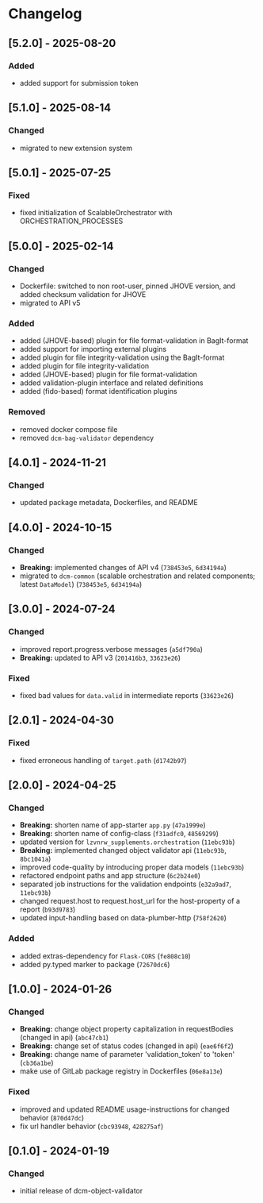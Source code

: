 # Changelog

## [5.2.0] - 2025-08-20

### Added

- added support for submission token

## [5.1.0] - 2025-08-14

### Changed

- migrated to new extension system

## [5.0.1] - 2025-07-25

### Fixed

- fixed initialization of ScalableOrchestrator with ORCHESTRATION_PROCESSES

## [5.0.0] - 2025-02-14

### Changed

- Dockerfile: switched to non root-user, pinned JHOVE version, and added checksum validation for JHOVE
- migrated to API v5

### Added

- added (JHOVE-based) plugin for file format-validation in BagIt-format
- added support for importing external plugins
- added plugin for file integrity-validation using the BagIt-format
- added plugin for file integrity-validation
- added (JHOVE-based) plugin for file format-validation
- added validation-plugin interface and related definitions
- added (fido-based) format identification plugins

### Removed

- removed docker compose file
- removed `dcm-bag-validator` dependency

## [4.0.1] - 2024-11-21

### Changed

- updated package metadata, Dockerfiles, and README

## [4.0.0] - 2024-10-15

### Changed

- **Breaking:** implemented changes of API v4 (`738453e5`, `6d34194a`)
- migrated to `dcm-common` (scalable orchestration and related components; latest `DataModel`) (`738453e5`, `6d34194a`)

## [3.0.0] - 2024-07-24

### Changed

- improved report.progress.verbose messages (`a5df790a`)
- **Breaking:** updated to API v3 (`201416b3`, `33623e26`)

### Fixed

- fixed bad values for `data.valid` in intermediate reports (`33623e26`)

## [2.0.1] - 2024-04-30

### Fixed

- fixed erroneous handling of `target.path` (`d1742b97`)

## [2.0.0] - 2024-04-25

### Changed
- **Breaking:** shorten name of app-starter `app.py` (`47a1999e`)
- **Breaking:** shorten name of config-class (`f31adfc0`, `48569299`)
- updated version for `lzvnrw_supplements.orchestration` (`11ebc93b`)
- **Breaking:** implemented changed object validator api (`11ebc93b`, `8bc1041a`)
- improved code-quality by introducing proper data models (`11ebc93b`)
- refactored endpoint paths and app structure (`6c2b24e0`)
- separated job instructions for the validation endpoints (`e32a9ad7`, `11ebc93b`)
- changed request.host to request.host_url for the host-property of a report (`b93d9783`)
- updated input-handling based on data-plumber-http (`758f2620`)

### Added

- added extras-dependency for `Flask-CORS` (`fe808c10`)
- added py.typed marker to package (`72670dc6`)

## [1.0.0] - 2024-01-26

### Changed

- **Breaking:** change object property capitalization in requestBodies (changed in api) (`abc47cb1`)
- **Breaking:** change set of status codes (changed in api) (`eae6f6f2`)
- **Breaking:** change name of parameter 'validation_token' to 'token' (`cb36a1be`)
- make use of GitLab package registry in Dockerfiles (`06e8a13e`)

### Fixed

- improved and updated README usage-instructions for changed behavior (`870d47dc`) 
- fix url handler behavior (`cbc93948`, `428275af`)

## [0.1.0] - 2024-01-19

### Changed

- initial release of dcm-object-validator